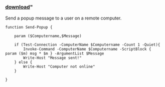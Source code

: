 ﻿---
pid:            5085
parent:         0
children:       
poster:         Jack Neff
title:          
date:           2014-04-18 00:31:34
format:         posh
---

# 

### [download](5085.ps1)"

Send a popup message to a user on a remote computer.

```posh
function Send-Popup {

    param ($Computername,$Message)

    if (Test-Connection -ComputerName $Computername -Count 1 -Quiet){
        Invoke-Command -ComputerName $Computername -ScriptBlock { param ($m) msg * $m } -ArgumentList $Message
        Write-Host "Message sent!"
    } else {
        Write-Host "Computer not online"
    }

}
```
